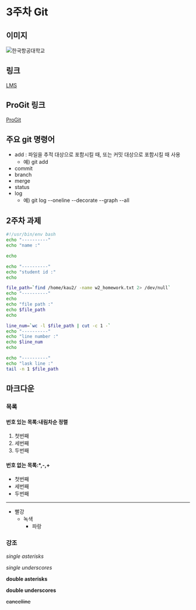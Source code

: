 # 3주차 Git

## 이미지
![한국항공대학교](https://user-images.githubusercontent.com/122397387/227850460-70594bd7-fe3b-4320-b0c5-854f2405a90c.png)

## 링크
[LMS](https://lms.kau.ac.kr/)

## ProGit 링크
[ProGit](https://git-scm.com/book/en/v2)

## 주요 git 명령어
- add : 파일을 추적 대상으로 포함시킬 때, 또는 커밋 대상으로 포함시킬 때 사용
    - 예) git add
- commit
- branch
- merge
- status
- log
    - 예) git log --oneline --decorate --graph --all

## 2주차 과제
```bash
#!/usr/bin/env bash
echo "----------"
echo "name :"

echo

echo "----------"
echo "student id :"
echo 

file_path=`find /home/kau2/ -name w2_homework.txt 2> /dev/null`
echo "----------"
echo
echo "file path :"
echo $file_path
echo

line_num=`wc -l $file_path | cut -c 1 -`
echo "----------"
echo "line number :"
echo $line_num
echo

echo "----------"
echo "lask line :"
tail -n 1 $file_path
```
## 마크다운
### 목록
#### 번호 있는 목록:내림차순 정렬
1. 첫번째
2. 세번째
3. 두번째

#### 번호 없는 목록:*,-,+
- 첫번째
- 세번째
- 두번째

***
- 빨강
  - 녹색
    - 파랑

### 강조

*single asterisks* 

_single underscores_ 

**double asterisks** 

__double underscores__ 

~~cancelline~~


    
